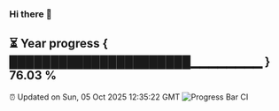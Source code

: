 ### Hi there 👋
⏳ Year progress { ██████████████████████▁▁▁▁▁▁▁▁ } 76.03 %
---
⏰ Updated on Sun, 05 Oct 2025 12:35:22 GMT
![Progress Bar CI](https://github.com/liununu/liununu/workflows/Progress%20Bar%20CI/badge.svg)
